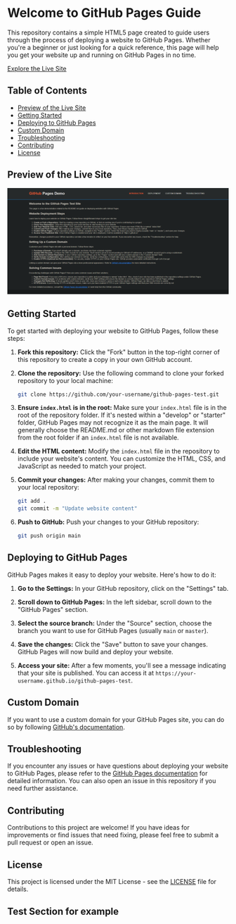 # Welcome to GitHub Pages Guide

This repository contains a simple HTML5 page created to guide users through the process of deploying a website to GitHub Pages. Whether you're a beginner or just looking for a quick reference, this page will help you get your website up and running on GitHub Pages in no time.

[Explore the Live Site](https://tylergeorgealexander.github.io/github-pages-test/)

## Table of Contents

- [Preview of the Live Site](#preview-of-the-live-site)
- [Getting Started](#getting-started)
- [Deploying to GitHub Pages](#deploying-to-github-pages)
- [Custom Domain](#custom-domain)
- [Troubleshooting](#troubleshooting)
- [Contributing](#contributing)
- [License](#license)

## Preview of the Live Site
![Preview of the Live Site](github-pages-demo.png)

## Getting Started

To get started with deploying your website to GitHub Pages, follow these steps:

1. **Fork this repository:** Click the "Fork" button in the top-right corner of this repository to create a copy in your own GitHub account.

2. **Clone the repository:** Use the following command to clone your forked repository to your local machine:

   ```bash
   git clone https://github.com/your-username/github-pages-test.git
   ```

3. **Ensure `index.html` is in the root:** Make sure your `index.html` file is in the root of the repository folder. If it's nested within a "develop" or "starter" folder, GitHub Pages may not recognize it as the main page. It will generally choose the README.md or other markdown file extension from the root folder if an `index.html` file is not available.

4. **Edit the HTML content:** Modify the `index.html` file in the repository to include your website's content. You can customize the HTML, CSS, and JavaScript as needed to match your project.

5. **Commit your changes:** After making your changes, commit them to your local repository:

   ```bash
   git add .
   git commit -m "Update website content"
   ```

6. **Push to GitHub:** Push your changes to your GitHub repository:

   ```bash
   git push origin main
   ```

## Deploying to GitHub Pages

GitHub Pages makes it easy to deploy your website. Here's how to do it:

1. **Go to the Settings:** In your GitHub repository, click on the "Settings" tab.

2. **Scroll down to GitHub Pages:** In the left sidebar, scroll down to the "GitHub Pages" section.

3. **Select the source branch:** Under the "Source" section, choose the branch you want to use for GitHub Pages (usually `main` or `master`).

4. **Save the changes:** Click the "Save" button to save your changes. GitHub Pages will now build and deploy your website.

5. **Access your site:** After a few moments, you'll see a message indicating that your site is published. You can access it at `https://your-username.github.io/github-pages-test`.

## Custom Domain

If you want to use a custom domain for your GitHub Pages site, you can do so by following [GitHub's documentation](https://docs.github.com/en/pages/configuring-a-custom-domain-for-your-github-pages-site).

## Troubleshooting

If you encounter any issues or have questions about deploying your website to GitHub Pages, please refer to the [GitHub Pages documentation](https://docs.github.com/en/pages) for detailed information. You can also open an issue in this repository if you need further assistance.

## Contributing

Contributions to this project are welcome! If you have ideas for improvements or find issues that need fixing, please feel free to submit a pull request or open an issue.

## License

This project is licensed under the MIT License - see the [LICENSE](LICENSE) file for details.

## Test Section for example